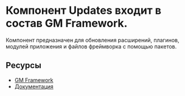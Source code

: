# Компонент Updates входит в состав GM Framework.

Компонент  предназначен для обновления расширений, плагинов, модулей приложения и файлов фреймворка с помощью пакетов.

## Ресурсы
- [GM Framework](https://apps.gearmagic.ru/framework)
- [Документация](https://apps.gearmagic.ru/component/framework-updates)
